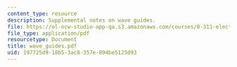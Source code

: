 ```yaml
---
content_type: resource
description: Supplemental notes on wave guides.
file: https://ol-ocw-studio-app-qa.s3.amazonaws.com/courses/8-311-electromagnetic-theory-spring-2004/197725d918b53ac8357e894be5125d93_wave_guides.pdf
file_type: application/pdf
resourcetype: Document
title: wave_guides.pdf
uid: 197725d9-18b5-3ac8-357e-894be5125d93
---
```

